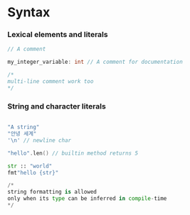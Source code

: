 # Syntax

### Lexical elements and literals

```c
// A comment

my_integer_variable: int // A comment for documentation

/*
multi-line comment work too
*/
```

### String and character literals

```c

"A string"
"안녕 세계"
'\n' // newline char

"hello".len() // builtin method returns 5
```

```py
str :: "world"
fmt"hello {str}"

/*
string formatting is allowed
only when its type can be inferred in compile-time
*/
```